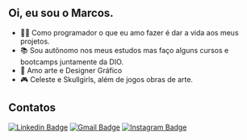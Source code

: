 ## Oi, eu sou o Marcos.

- 👨‍💻 Como programador o que eu amo fazer é dar a vida aos meus projetos. 
- 📚 Sou autônomo nos meus estudos mas faço alguns cursos e bootcamps juntamente da DIO.
- 🎨 Amo arte e Designer Gráfico
- 🎮 Celeste e Skullgirls, além de jogos obras de arte. 

## Contatos
[![Linkedin Badge](https://img.shields.io/badge/-Marcos%20C.Souza-1199cc?style=flat-square&labelColor=6633cc&logo=linkedin&logoColor=white&link=https://www.linkedin.com/in/marcos-c-souza-596659197/)](https://www.linkedin.com/in/marcos-c-souza-596659197/) 
[![Gmail Badge](https://img.shields.io/badge/-marcos.c4051@gmail.com-1199cc?style=flat-square&labelColor=6633cc&logo=Gmail&logoColor=white&link=marcos.c4051@gmail.com)](mailto:marcos.c4051f@gmail.com)
[![Instagram Badge](https://img.shields.io/badge/-marcos__cs__-1199cc?style=flat-square&labelColor=6633cc&logo=instagram&logoColor=white&link=https://twitter.com/dieegosf)](https://www.instagram.com/marcos_cs_/)


[comment]: <> (Hey i'm Marcos from Brazil. 
I love bringing my projects to life and i study to get to make them. 
)
